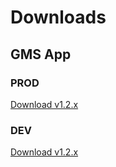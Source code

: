 # Downloads

## GMS App
### PROD
[Download v1.2.x](https://expo.dev/artifacts/eas/bPiWW5pQ7RTzCumYoXB8b3.apk)

### DEV
[Download v1.2.x](https://drive.google.com/file/d/1oSlvD3aYyxvQQ2_dKgpqD_YhXjxRanX6/view?usp=sharing)
